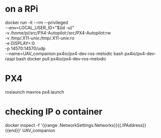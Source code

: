 # on a RPi
docker run -it --rm --privileged \
    --env=LOCAL_USER_ID="$(id -u)" \
    -v /home/pi/src/PX4-Autopilot:/src/PX4-Autopilot:rw \
    -v /tmp/.X11-unix:/tmp/.X11-unix:ro \
    -e DISPLAY=:0 \
    -p 14570:14570/udp \
    --name=UAV_companion px4io/px4-dev-ros-melodic bash
    px4io/px4-dev-raspi bash 
docker pull px4io/px4-dev-ros-melodic
# PX4 
roslaunch mavros px4.launch

# checking IP o container 
docker inspect -f '{{range .NetworkSettings.Networks}}{{.IPAddress}}{{end}}' UAV_companion